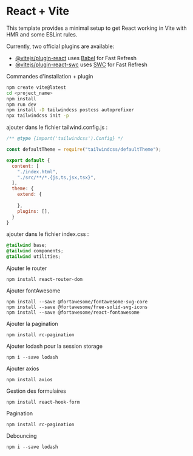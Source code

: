 # React + Vite

This template provides a minimal setup to get React working in Vite with HMR and some ESLint rules.

Currently, two official plugins are available:

- [@vitejs/plugin-react](https://github.com/vitejs/vite-plugin-react/blob/main/packages/plugin-react/README.md) uses [Babel](https://babeljs.io/) for Fast Refresh
- [@vitejs/plugin-react-swc](https://github.com/vitejs/vite-plugin-react-swc) uses [SWC](https://swc.rs/) for Fast Refresh


Commandes d'installation + plugin

```bash
npm create vite@latest
cd <project_name>
npm install
npm run dev
npm install -D tailwindcss postcss autoprefixer
npx tailwindcss init -p
```

ajouter dans le fichier tailwind.config.js :

```js
/** @type {import('tailwindcss').Config} */

const defaultTheme = require("tailwindcss/defaultTheme");

export default {
  content: [
    "./index.html",
    "./src/**/*.{js,ts,jsx,tsx}",
  ],
  theme: {
    extend: {
      
    },
    plugins: [],
  }
}
```

ajouter dans le fichier index.css :

```css
@tailwind base;
@tailwind components;
@tailwind utilities;
```

Ajouter le router 

    npm install react-router-dom


Ajouter fontAwesome 

    npm install --save @fortawesome/fontawesome-svg-core
    npm install --save @fortawesome/free-solid-svg-icons
    npm install --save @fortawesome/react-fontawesome


Ajouter la pagination
    
    npm install rc-pagination


Ajouter lodash pour la session storage

    npm i --save lodash


Ajouter axios 
  
    npm install axios

Gestion des formulaires

    npm install react-hook-form

Pagination

    npm install rc-pagination

Debouncing 

    npm i --save lodash